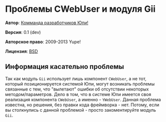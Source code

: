# Проблемы CWebUser и модуля Gii #

**Автор**: [Комманда разработчиков Юпи!](http://yupe.ru/feedback/index?from=docs)

**Версия**: 0.1 (dev)

**Авторское право**:  2009-2013 Yupe!

**Лицензия**: [BSD](https://github.com/yupe/yupe/blob/master/LICENSE)

## Информация касательно проблемы ##

Так как модуль `Gii` использует лишь компонент `CWebUser`, а не тот, который позиционируется системой Юпи, могут возникать проблемы связанные с тем, что "вылетают" ошибки об отсутствии некоторых методом/параметров. Дело в том, что в системе Юпи имеется своя реализация компонента `CWebUser`, а именно - `YWebUser`. Данная проблема известна, но решения, без правки кода фреймворка - нет. Потому, если вы столкнулись с данной проблемой - просто закоментируйте модуль `Gii`.